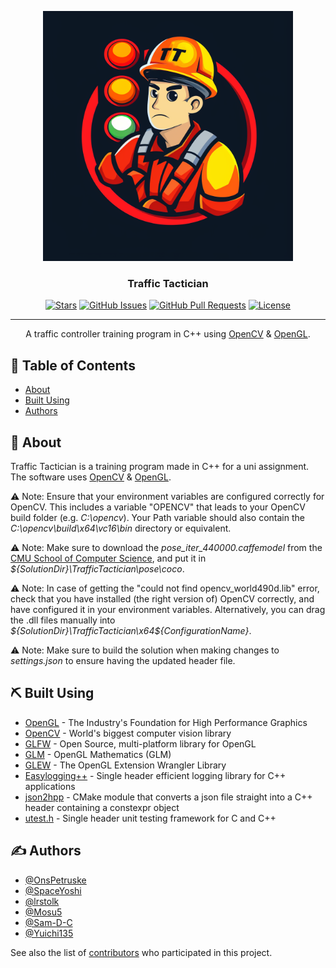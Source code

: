 <p align="center">
  <a href="https://github.com/SpaceYoshi/traffic-tactician/" rel="noopener">
 <img width=400px height=400px src="logo.png" alt="Project logo"></a>
</p>

<h3 align="center">Traffic Tactician</h3>

<div align="center">

  [![Stars](https://img.shields.io/github/stars/SpaceYoshi/traffic-tactician.svg)](https://github.com/SpaceYoshi/traffic-tactician/stargazers)
  [![GitHub Issues](https://img.shields.io/github/issues/SpaceYoshi/traffic-tactician.svg)](https://github.com/SpaceYoshi/traffic-tactician/issues)
  [![GitHub Pull Requests](https://img.shields.io/github/issues-pr/SpaceYoshi/traffic-tactician.svg)](https://github.com/SpaceYoshi/traffic-tactician/pulls)
  [![License](https://img.shields.io/badge/license-MIT-blue.svg)](/LICENSE)

</div>

---

<p align="center"> A traffic controller training program in C++ using <a href="https://opencv.org/">OpenCV</a> & <a href="https://www.opengl.org/">OpenGL</a>.
    <br> 
</p>

## 📝 Table of Contents
- [About](#about)
- [Built Using](#built_using)
- [Authors](#authors)

## 🧐 About <a name = "about"></a>
Traffic Tactician is a training program made in C++ for a uni assignment. The software uses <a href="https://opencv.org/">OpenCV</a> & <a href="https://www.opengl.org/">OpenGL</a>.

⚠ Note: Ensure that your environment variables are configured correctly for OpenCV. This includes a variable "OPENCV" that leads to your OpenCV build folder (e.g. *C:\opencv*). Your Path variable should also contain the *C:\opencv\build\x64\vc16\bin* directory or equivalent.

⚠ Note: Make sure to download the *pose_iter_440000.caffemodel* from the [CMU School of Computer Science](https://www.cs.cmu.edu/), and put it in *${SolutionDir}\TrafficTactician\pose\coco*.

⚠ Note: In case of getting the "could not find opencv_world490d.lib" error, check that you have installed (the right version of) OpenCV correctly, and have configured it in your environment variables. Alternatively, you can drag the .dll files manually into *${SolutionDir}\TrafficTactician\x64\${ConfigurationName}*.

⚠ Note: Make sure to build the solution when making changes to *settings.json* to ensure having the updated header file.

## ⛏️ Built Using <a name = "built_using"></a>
- [OpenGL](https://opengl.org/) - The Industry's Foundation for High Performance Graphics
- [OpenCV](https://opencv.org/) - World's biggest computer vision library
- [GLFW](https://www.glfw.org/) - Open Source, multi-platform library for OpenGL
- [GLM](https://github.com/g-truc/glm/) - OpenGL Mathematics (GLM)
- [GLEW](https://github.com/nigels-com/glew/) - The OpenGL Extension Wrangler Library
- [Easylogging++](https://github.com/abumq/easyloggingpp/) - Single header efficient logging library for C++ applications
- [json2hpp](https://github.com/KaixoCode/json2hpp/) - CMake module that converts a json file straight into a C++ header containing a constexpr object
- [utest.h](https://github.com/sheredom/utest.h) - Single header unit testing framework for C and C++

## ✍️ Authors <a name = "authors"></a>
- [@OnsPetruske](https://github.com/pkg-dot-zip)
- [@SpaceYoshi](https://github.com/SpaceYoshi)
- [@lrstolk](https://github.com/lrstolk)
- [@Mosu5](https://github.com/Mosu5)
- [@Sam-D-C](https://github.com/Sam-D-C)
- [@Yuichi135](https://github.com/Yuichi135)

See also the list of [contributors](https://github.com/SpaceYoshi/traffic-tactician/contributors) who participated in this project.
